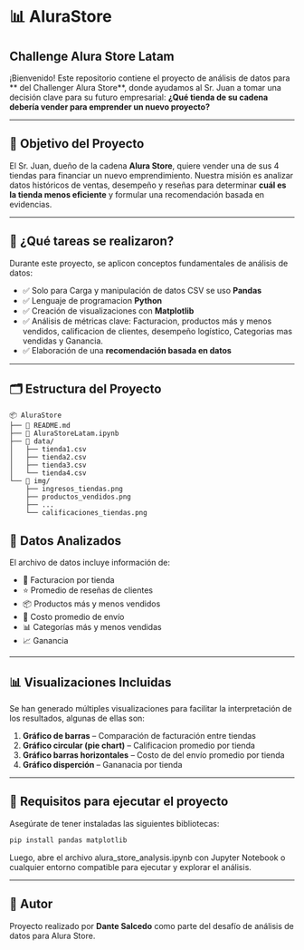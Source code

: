 # 📊 AluraStore
## Challenge Alura Store Latam

¡Bienvenido! Este repositorio contiene el proyecto de análisis de datos para ** del Challenger Alura Store**, donde ayudamos al Sr. Juan a tomar una decisión clave para su futuro empresarial: **¿Qué tienda de su cadena debería vender para emprender un nuevo proyecto?**

---

## 🎯 Objetivo del Proyecto

El Sr. Juan, dueño de la cadena **Alura Store**, quiere vender una de sus 4 tiendas para financiar un nuevo emprendimiento. Nuestra misión es analizar datos históricos de ventas, desempeño y reseñas para determinar **cuál es la tienda menos eficiente** y formular una recomendación basada en evidencias.

---

## 🧠 ¿Qué tareas se realizaron?

Durante este proyecto, se aplicon conceptos fundamentales de análisis de datos:

- ✅ Solo para Carga y manipulación de datos CSV se uso **Pandas**
- ✅ Lenguaje de programacion  **Python**
- ✅ Creación de visualizaciones con **Matplotlib**
- ✅ Análisis de métricas clave: Facturacion, productos más y menos vendidos, calificacion de clientes, desempeño logístico, Categorias mas vendidas y Ganancia.
- ✅ Elaboración de una **recomendación basada en datos**

---

## 🗂️ Estructura del Proyecto

```plaintext
📦 AluraStore
├── 📄 README.md
├── 📄 AluraStoreLatam.ipynb
├── 📁 data/
│   ├── tienda1.csv
│   ├── tienda2.csv
│   ├── tienda3.csv
│   └── tienda4.csv
└── 📁 img/
    ├── ingresos_tiendas.png
    ├── productos_vendidos.png
    ├── ...
    └── calificaciones_tiendas.png
```

## 📁 Datos Analizados

El archivo de datos incluye información de:

- 🛒 Facturacion por tienda
- ⭐ Promedio de reseñas de clientes
- 📦 Productos más y menos vendidos
- 🚚 Costo promedio de envío
- 📊 Categorías más y menos vendidas
- 📈 Ganancia

---

## 📊 Visualizaciones Incluidas

Se han generado múltiples visualizaciones para facilitar la interpretación de los resultados, algunas de ellas son:

1. **Gráfico de barras** – Comparación de facturación entre tiendas  
2. **Gráfico circular (pie chart)** – Calificacion promedio por tienda 
3. **Gráfico barras horizontales** – Costo de  del envío promedio por tienda  
4. **Gráfico disperción** – Gananacia por tienda

---


## 🚀 Requisitos para ejecutar el proyecto

Asegúrate de tener instaladas las siguientes bibliotecas:

```bash
pip install pandas matplotlib
```

Luego, abre el archivo alura_store_analysis.ipynb con Jupyter Notebook o cualquier entorno compatible para ejecutar y explorar el análisis.

---

## 📌 Autor

Proyecto realizado por **Dante Salcedo** como parte del desafío de análisis de datos para Alura Store.
